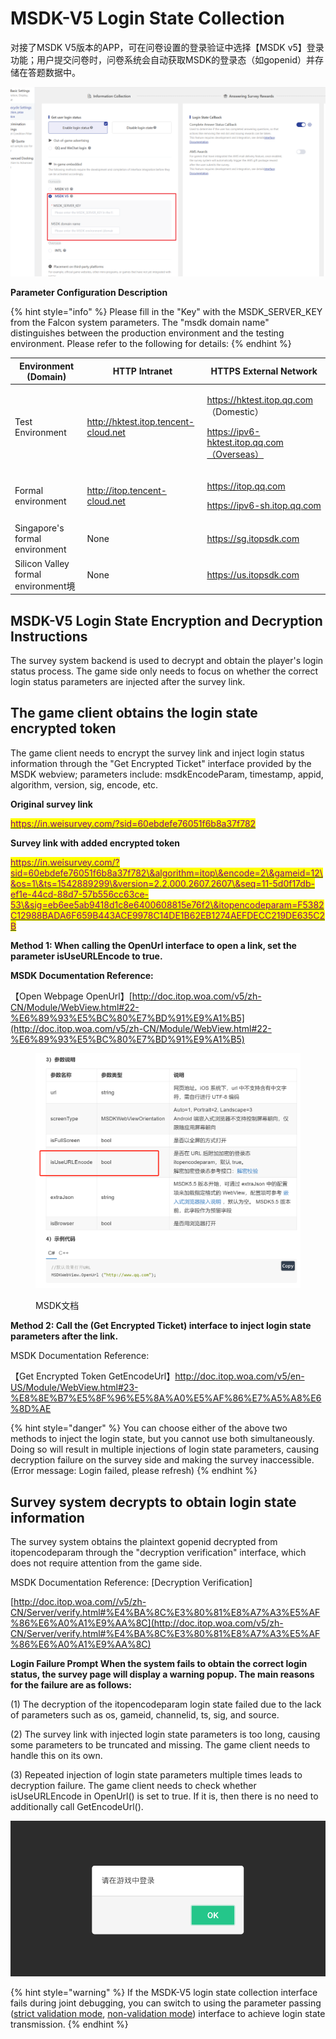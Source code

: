 # MSDK-V5 Login State Collection

对接了MSDK V5版本的APP，可在问卷设置的登录验证中选择【MSDK v5】登录功能；用户提交问卷时，问卷系统会自动获取MSDK的登录态（如gopenid）并存储在答题数据中。

![Parameters required to configure MSDK v5 for automatic login](../../.gitbook/assets/Snipaste_2025-02-20_10-13-20.png)

**Parameter Configuration Description**

{% hint style="info" %}
Please fill in the "Key" with the MSDK\_SERVER\_KEY from the Falcon system parameters. The "msdk domain name" distinguishes between the production environment and the testing environment. Please refer to the following for details:
{% endhint %}

| Environment (Domain)               | HTTP Intranet                        | HTTPS External Network                                                                       |
| ---------------------------------- | ------------------------------------ | -------------------------------------------------------------------------------------------- |
| Test Environment                   | http://hktest.itop.tencent-cloud.net | <p>https://hktest.itop.qq.com （Domestic）</p><p>https://ipv6-hktest.itop.qq.com（Overseas）</p> |
| Formal environment                 | http://itop.tencent-cloud.net        | <p>https://itop.qq.com</p><p>https://ipv6-sh.itop.qq.com</p>                                 |
| Singapore's formal environment     | None                                 | https://sg.itopsdk.com                                                                       |
| Silicon Valley formal environment境 | None                                 | https://us.itopsdk.com                                                                       |



## MSDK-V5 Login State Encryption and Decryption Instructions

The survey system backend is used to decrypt and obtain the player's login status process. The game side only needs to focus on whether the correct login status parameters are injected after the survey link.

## The game client obtains the login state encrypted token

The game client needs to encrypt the survey link and inject login status information through the "Get Encrypted Ticket" interface provided by the MSDK webview; parameters include: msdkEncodeParam, timestamp, appid, algorithm, version, sig, encode, etc.

**Original survey link**

[<mark style="color:purple;">https://in.weisurvey.com/?sid=60ebdefe76051f6b8a37f782</mark>](https://in.weisurvey.com/?sid=60ebdefe76051f6b8a37f782)

**Survey link with added encrypted token**

[<mark style="color:purple;">https://in.weisurvey.com/?sid=60ebdefe76051f6b8a37f782\&algorithm=itop\&encode=2\&gameid=12\&os=1\&ts=1542889299\&version=2.2.000.2607.2607\&seq=11-5d0f17db-ef1e-44cd-88d7-57b556cc63ce-53\&sig=eb6ee5ab9418d1c8e6400608815e76f2\&itopencodeparam=F5382C12988BADA6F659B443ACE9978C14DE1B62EB1274AEFDECC219DE635C2B</mark>](https://in.weisurvey.com/?sid=60ebdefe76051f6b8a37f782\&algorithm=itop\&encode=2\&gameid=12\&os=1\&ts=1542889299\&version=2.2.000.2607.2607\&seq=11-5d0f17db-ef1e-44cd-88d7-57b556cc63ce-53\&sig=eb6ee5ab9418d1c8e6400608815e76f2\&itopencodeparam=F5382C12988BADA6F659B443ACE9978C14DE1B62EB1274AEFDECC219DE635C2B)

**Method 1: When calling the OpenUrl interface to open a link, set the parameter isUseURLEncode to true.**

&#x20;**MSDK Documentation Reference:**

【Open Webpage OpenUrl】[http://doc.itop.woa.com/v5/zh-CN/Module/WebView.html#22-%E6%89%93%E5%BC%80%E7%BD%91%E9%A1%B5](http://doc.itop.woa.com/v5/zh-CN/Module/WebView.html#22-%E6%89%93%E5%BC%80%E7%BD%91%E9%A1%B5)

<figure><img src="../../.gitbook/assets/image (2) (3).png" alt=""><figcaption><p>MSDK文档</p></figcaption></figure>

**Method 2: Call the (Get Encrypted Ticket) interface to inject login state parameters after the link.**

&#x20;MSDK Documentation Reference:&#x20;

【Get Encrypted Token GetEncodeUrl】http://doc.itop.woa.com/v5/en-US/Module/WebView.html#23-%E8%8E%B7%E5%8F%96%E5%8A%A0%E5%AF%86%E7%A5%A8%E6%8D%AE



{% hint style="danger" %}
You can choose either of the above two methods to inject the login state, but you cannot use both simultaneously. Doing so will result in multiple injections of login state parameters, causing decryption failure on the survey side and making the survey inaccessible. (Error message: Login failed, please refresh)
{% endhint %}



## Survey system decrypts to obtain login state information

The survey system obtains the plaintext gopenid decrypted from itopencodeparam through the "decryption verification" interface, which does not require attention from the game side.

MSDK Documentation Reference: \[Decryption Verification]

[http://doc.itop.woa.com//v5/zh-CN/Server/verify.html#%E4%BA%8C%E3%80%81%E8%A7%A3%E5%AF%86%E6%A0%A1%E9%AA%8C](http://doc.itop.woa.com/v5/zh-CN/Server/verify.html#%E4%BA%8C%E3%80%81%E8%A7%A3%E5%AF%86%E6%A0%A1%E9%AA%8C)



**Login Failure Prompt When the system fails to obtain the correct login status, the survey page will display a warning popup. The main reasons for the failure are as follows:**&#x20;

(1) The decryption of the itopencodeparam login state failed due to the lack of parameters such as os, gameid, channelid, ts, sig, and source.&#x20;

(2) The survey link with injected login state parameters is too long, causing some parameters to be truncated and missing. The game client needs to handle this on its own.&#x20;

(3) Repeated injection of login state parameters multiple times leads to decryption failure. The game client needs to check whether isUseURLEncode in OpenUrl() is set to true. If it is, then there is no need to additionally call GetEncodeUrl().

![登录失败](<../../.gitbook/assets/image (301).png>)

{% hint style="warning" %}
If the MSDK-V5 login state collection interface fails during joint debugging, you can switch to using the parameter passing ([strict validation mode](fei-msdk-deng-lu-tai-chuan-di-jie-kou.md), [non-validation mode](parameter-transfer-interface-no-verification-mode.md)) interface to achieve login state transmission.
{% endhint %}
